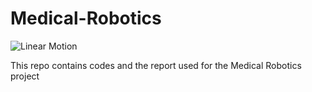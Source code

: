 # Medical-Robotics
![Linear Motion](https://github.com/VittorioPisapia/Medical-Robotics/blob/main/images-videos/linear.gif)

This repo contains codes and the report used for the Medical Robotics project
